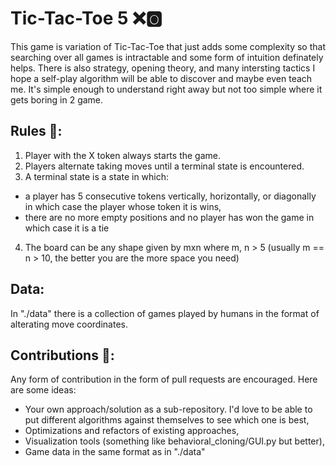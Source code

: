 # Tic-Tac-Toe 5 ❌🅾️
This game is variation of Tic-Tac-Toe that just adds some complexity so that searching over all games is intractable and some form of intuition definately helps. There is also strategy, opening theory, and many intersting tactics I hope a self-play algorithm will be able to discover and maybe even teach me. It's simple enough to understand right away but not too simple where it gets boring in 2 game.

## Rules 📄:
1. Player with the X token always starts the game.
2. Players alternate taking moves until a terminal state is encountered.
3. A terminal state is a state in which:
  - a player has 5 consecutive tokens vertically, horizontally, or diagonally in which case the player whose token it is wins,
  - there are no more empty positions and no player has won the game in which case it is a tie
4. The board can be any shape given by mxn where m, n > 5 (usually m == n > 10, the better you are the more space you need)

## Data:
In "./data" there is a collection of games played by humans in the format of alterating move coordinates.

## Contributions 👥: 
Any form of contribution in the form of pull requests are encouraged. Here are some ideas:
- Your own approach/solution as a sub-repository. I'd love to be able to put different algorithms against themselves to see which one is best,
- Optimizations and refactors of existing approaches,
- Visualization tools (something like behavioral_cloning/GUI.py but better), 
- Game data in the same format as in "./data"
